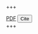 +++
<div class="btn-links"><a class="btn btn-outline-primary my-1 mr-1 btn-sm" href="/publication/sped_tqgs/SPED_TQGs.pdf" target="_blank" rel="noopener">PDF</a>
<button type="button" class="btn btn-outline-primary my-1 mr-1 btn-sm js-cite-modal" data-filename="/publication/sped_tqgs/cite.bib">
Cite</button></div>
+++